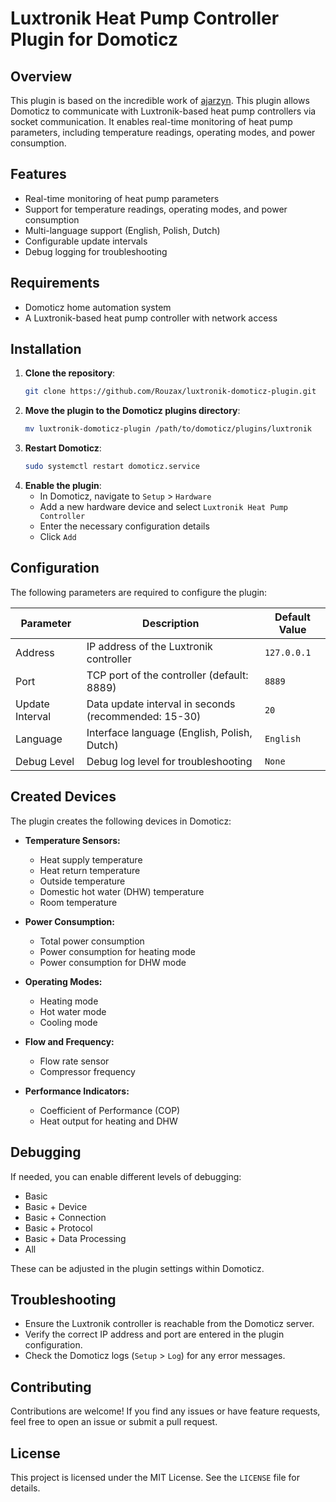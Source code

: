# Luxtronik Heat Pump Controller Plugin for Domoticz

## Overview

This plugin is based on the incredible work of [ajarzyn](https://github.com/ajarzyn/domoticz-luxtronic2).
This plugin allows Domoticz to communicate with Luxtronik-based heat pump controllers via socket communication. It enables real-time monitoring of heat pump parameters, including temperature readings, operating modes, and power consumption.

## Features

- Real-time monitoring of heat pump parameters
- Support for temperature readings, operating modes, and power consumption
- Multi-language support (English, Polish, Dutch)
- Configurable update intervals
- Debug logging for troubleshooting

## Requirements

- Domoticz home automation system
- A Luxtronik-based heat pump controller with network access

## Installation

1. **Clone the repository**:
   ```sh
   git clone https://github.com/Rouzax/luxtronik-domoticz-plugin.git
   ```
2. **Move the plugin to the Domoticz plugins directory**:
   ```sh
   mv luxtronik-domoticz-plugin /path/to/domoticz/plugins/luxtronik
   ```
3. **Restart Domoticz**:
   ```sh
   sudo systemctl restart domoticz.service
   ```
4. **Enable the plugin**:
   - In Domoticz, navigate to `Setup` > `Hardware`
   - Add a new hardware device and select `Luxtronik Heat Pump Controller`
   - Enter the necessary configuration details
   - Click `Add`

## Configuration

The following parameters are required to configure the plugin:

| Parameter       | Description                                          | Default Value |
| --------------- | ---------------------------------------------------- | ------------- |
| Address         | IP address of the Luxtronik controller               | `127.0.0.1`   |
| Port            | TCP port of the controller (default: 8889)           | `8889`        |
| Update Interval | Data update interval in seconds (recommended: 15-30) | `20`          |
| Language        | Interface language (English, Polish, Dutch)          | `English`     |
| Debug Level     | Debug log level for troubleshooting                  | `None`        |

## Created Devices

The plugin creates the following devices in Domoticz:

- **Temperature Sensors:**

  - Heat supply temperature
  - Heat return temperature
  - Outside temperature
  - Domestic hot water (DHW) temperature
  - Room temperature

- **Power Consumption:**

  - Total power consumption
  - Power consumption for heating mode
  - Power consumption for DHW mode

- **Operating Modes:**

  - Heating mode
  - Hot water mode
  - Cooling mode

- **Flow and Frequency:**

  - Flow rate sensor
  - Compressor frequency

- **Performance Indicators:**

  - Coefficient of Performance (COP)
  - Heat output for heating and DHW

## Debugging

If needed, you can enable different levels of debugging:

- Basic
- Basic + Device
- Basic + Connection
- Basic + Protocol
- Basic + Data Processing
- All

These can be adjusted in the plugin settings within Domoticz.

## Troubleshooting

- Ensure the Luxtronik controller is reachable from the Domoticz server.
- Verify the correct IP address and port are entered in the plugin configuration.
- Check the Domoticz logs (`Setup` > `Log`) for any error messages.

## Contributing

Contributions are welcome! If you find any issues or have feature requests, feel free to open an issue or submit a pull request.

## License

This project is licensed under the MIT License. See the `LICENSE` file for details.

